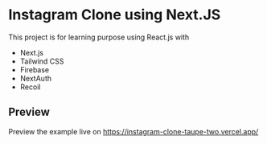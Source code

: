 # Instagram Clone using Next.JS

This project is for learning purpose using React.js with 
- Next.js
- Tailwind CSS
- Firebase
- NextAuth
- Recoil

## Preview

Preview the example live on https://instagram-clone-taupe-two.vercel.app/